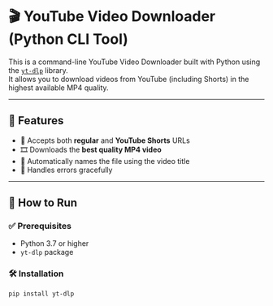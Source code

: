 # 🎬 YouTube Video Downloader (Python CLI Tool)

This is a command-line YouTube Video Downloader built with Python using the [`yt-dlp`](https://github.com/yt-dlp/yt-dlp) library.  
It allows you to download videos from YouTube (including Shorts) in the highest available MP4 quality.

---

## 📌 Features

- 🔗 Accepts both **regular** and **YouTube Shorts** URLs
- 🎞️ Downloads the **best quality MP4 video**
- 🧠 Automatically names the file using the video title
- 🚫 Handles errors gracefully

---

## 🚀 How to Run

### ✅ Prerequisites

- Python 3.7 or higher
- `yt-dlp` package

### 🛠️ Installation

```bash
pip install yt-dlp
